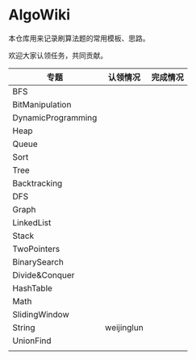 # AlgoWiki

本仓库用来记录刷算法题的常用模板、思路。

欢迎大家认领任务，共同贡献。

| 专题               | 认领情况   | 完成情况 |
| ------------------ | ---------- | -------- |
| BFS                |            |          |
| BitManipulation    |            |          |
| DynamicProgramming |            |          |
| Heap               |            |          |
| Queue              |            |          |
| Sort               |            |          |
| Tree               |            |          |
| Backtracking       |            |          |
| DFS                |            |          |
| Graph              |            |          |
| LinkedList         |            |          |
| Stack              |            |          |
| TwoPointers        |            |          |
| BinarySearch       |            |          |
| Divide&Conquer     |            |          |
| HashTable          |            |          |
| Math               |            |          |
| SlidingWindow      |            |          |
| String             | weijinglun |          |
| UnionFind          |            |          |
|                    |            |          |